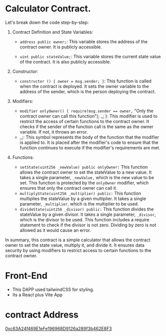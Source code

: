 

# Calculator Contract. 

Let's break down the code step-by-step:



1. Contract Definition and State Variables:

   - `address public owner;`: This variable stores the address of the contract owner. It is publicly accessible.

   - `uint public stateValue;`: This variable stores the current state value of the contract. It is also publicly accessible.

2. Constructor:

   - `constructor () { owner = msg.sender; }`: This function is called when the contract is deployed. It sets the owner variable to the address of the sender, which is the person deploying the contract.

3. Modifiers:

    - `modifier onlyOwner() { require(msg.sender == owner,` "Only the contract owner can call this function"); _; }: This modifier is used to restrict the access of certain functions to the contract owner. It checks if the sender of the function call is the same as the owner variable. If not, it throws an error.
   -  _;: This symbol represents the body of the function that the modifier is applied to. It is placed after the modifier's code to ensure that the function continues to execute if the modifier's requirements are met.

4. Functions:

   -  `setState(uint256 _newValue) public onlyOwner:` This function allows the contract owner to set the stateValue to a new value. It takes a single parameter, `_newValue,` which is the new value to be set. This function is protected by the `onlyOwner` modifier, which ensures that only the contract owner can call it.
   - `multiplyState(uint256 _multiplier) public:` This function multiplies the stateValue by a given multiplier. It takes a single parameter, `_multiplier`, which is the multiplier to be used.
   - `divideState(uint256 _divisor) public:` This function divides the stateValue by a given divisor. It takes a single parameter, `_divisor`, which is the divisor to be used. This function includes a require statement to check if the divisor is not zero. Dividing by zero is not allowed as it would cause an error.

In summary, this contract is a simple calculator that allows the contract owner to set the state value, multiply it, and divide it. It ensures data security by using modifiers to restrict access to certain functions to the contract owner.


# Front-End 

- This DAPP used tailwindCSS for styling.
- Its a React plus Vite App


# contract Address

[0xc63A24f469E1eFe196968D9126a289f3b462E8F3](https://sepolia.etherscan.io/address/0xc63A24f469E1eFe196968D9126a289f3b462E8F3)







